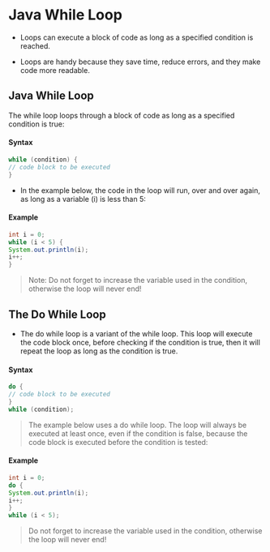 # Java While Loop

- Loops can execute a block of code as long as a specified condition is reached.

- Loops are handy because they save time, reduce errors, and they make code more readable.

## Java While Loop
The while loop loops through a block of code as long as a specified condition is true:

#### Syntax
```java
while (condition) {
// code block to be executed
}
```

- In the example below, the code in the loop will run, over and over again, as long as a variable (i) is less than 5:

#### Example
```java
int i = 0;
while (i < 5) {
System.out.println(i);
i++;
}
```

> Note: Do not forget to increase the variable used in the condition, otherwise the loop will never end!

## The Do While Loop
- The do while loop is a variant of the while loop. This loop will execute the code block once, before checking if the condition is true, then it will repeat the loop as long as the condition is true.

#### Syntax
```java
do {
// code block to be executed
}
while (condition);
```

> The example below uses a do while loop. The loop will always be executed at least once, even if the condition is false, because the code block is executed before the condition is tested:

#### Example
```java
int i = 0;
do {
System.out.println(i);
i++;
}
while (i < 5);
```

> Do not forget to increase the variable used in the condition, otherwise the loop will never end!